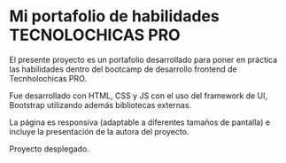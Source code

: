 # Mi portafolio de habilidades TECNOLOCHICAS PRO

El presente proyecto es un portafolio desarrollado para poner en práctica las habilidades dentro del bootcamp de desarrollo frontend de Tecnholochicas PRO.

Fue desarrollado con HTML, CSS y JS con el uso del framework de UI, Bootstrap utilizando además bibliotecas externas.

La página es responsiva (adaptable a diferentes tamaños de pantalla) e incluye la presentación de la autora del proyecto.

Proyecto desplegado.
